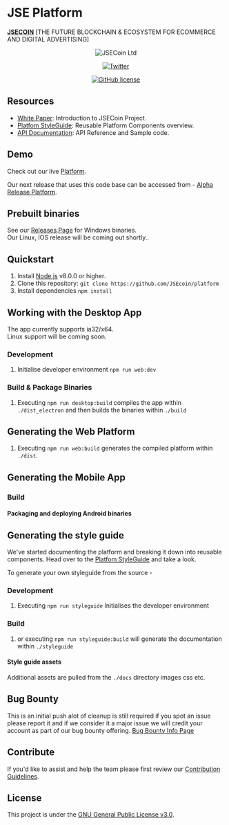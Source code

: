 # JSE Platform

**[JSECOIN](https://jsecoin.com/)** [THE FUTURE BLOCKCHAIN & ECOSYSTEM FOR ECOMMERCE AND DIGITAL ADVERTISING]

<div align="center">

![JSECoin Ltd](https://jsecoin.com/docs/images/JSECoin_split_desktop_browser_small.png)

[![Twitter](https://img.shields.io/twitter/url/https/github.com/JSEcoin/platform.svg?style=social)](https://twitter.com/intent/tweet?text=Wow:&url=https%3A%2F%2Fgithub.com%2FJSEcoin%2Fplatform)

[![GitHub license](https://img.shields.io/github/license/JSEcoin/platform.svg)](https://github.com/JSEcoin/platform/blob/master/LICENSE)

</div>


## Resources

- [White Paper](https://jsecoin.com/whitepaper.pdf): Introduction to JSECoin Project.
- [Platfom StyleGuide](https://jsecoin.com/styleguide): Reusable Platform Components overview.
- [API Documentation](https://developer.jsecoin.com/API): API Reference and Sample code.

## Demo
Check out our live [Platform](https://platform.jsecoin.com).

Our next release that uses this code base can be accessed from - 
[Alpha Release Platform](https://alpha.jsecoin.com).

## Prebuilt binaries
See our [Releases Page](https://github.com/JSEcoin/platform/releases) for Windows binaries.  
Our Linux, IOS release will be coming out shortly..

## Quickstart

1. Install [Node.js](https://nodejs.org) v8.0.0 or higher.
2. Clone this repository: `git clone https://github.com/JSEcoin/platform`
3. Install dependencies `npm install`

## Working with the Desktop App
The app currently supports ia32/x64.  
Linux support will be coming soon.

### Development

1. Initialise developer environment `npm run web:dev`

### Build & Package Binaries

1. Executing `npm run desktop:build` compiles the app within `./dist_electron` and then builds the binaries within `./build`

## Generating the Web Platform

1. Executing `npm run web:build` generates the compiled platform within `./dist`.

## Generating the Mobile App

### Build

#### Packaging and deploying Android binaries

## Generating the style guide
We've started documenting the platform and breaking it down into reusable components.
Head over to the [Platfom StyleGuide](https://jsecoin.com/styleguide) and take a look.

To generate your own styleguide from the source -

### Development

1. Executing `npm run styleguide` Initialises the developer environment

### Build

1. or executing `npm run styleguide:build` will generate the documentation within `./styleguide`

#### Style guide assets
Additional assets are pulled from the `./docs` directory images css etc.

## Bug Bounty
This is an initial push alot of cleanup is still required if you spot an issue please report it and if we consider it a major issue we will credit your account as part of our bug bounty offering.
[Bug Bounty Info Page](https://jsecoin.com/en/oddJobs/bugBounty)

## Contribute
If you'd like to assist and help the team please first review our [Contribution Guidelines](./CONTRIBUTING.md).

## License
This project is under the [GNU General Public License v3.0](./LICENSE.md).
